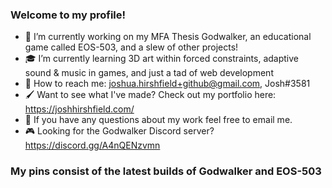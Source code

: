 ### Welcome to my profile!

- :mechanical_arm: I’m currently working on my MFA Thesis Godwalker, an educational game called EOS-503, and a slew of other projects!
- :mortar_board: I’m currently learning 3D art within forced constraints, adaptive sound & music in games, and just a tad of web development
- :email: How to reach me: joshua.hirshfield+github@gmail.com, Josh#3581
- :paintbrush: Want to see what I've made? Check out my portfolio here: https://joshhirshfield.com/
- :thought_balloon: If you have any questions about my work feel free to email me. 
- :video_game: Looking for the Godwalker Discord server? https://discord.gg/A4nQENzvmn

### My pins consist of the latest builds of Godwalker and EOS-503
